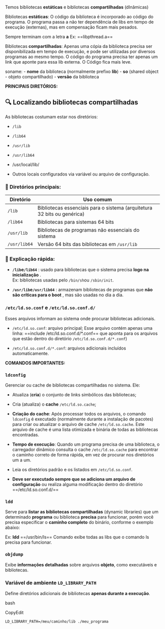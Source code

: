 Temos bibliotecas **estáticas** e bibliotecas **compartilhadas** (dInâmicas)

Bibliotecas **estáticas**: O código da biblioteca é incorporado ao código do programa. O programa passa a não ter dependência de libs em tempo de execução (externas), mas em compensação ficam mais pesados.

Sempre terminam com a letra **a**
Ex: ==libpthread.a==


Bibliotecas **compartilhadas**: Apenas uma cópia da biblioteca precisa ser disponibilizada em tempo de execução, e pode ser utilizadas por diversos programas ao mesmo tempo. O código do programa precisa ter apenas um link que aponte para essa lib externa. O Código fica mais leve.

soname:
	- **nome** da biblioteca (normalmente prefixo **lib**)
	- **so** (shared object - objeto compartilhado)
	- **versão** da biblioteca



**PRINCIPAIS DIRETÓRIOS:**

## 🔍 Localizando bibliotecas compartilhadas

As bibliotecas costumam estar nos diretórios:

- `/lib`
    
- `/lib64`
    
- `/usr/lib`
    
- `/usr/lib64`

- /usr/local/lib/
    
- Outros locais configurados via variável ou arquivo de configuração.


### 📁 Diretórios principais:

| Diretório    | Uso comum                                                               |
| ------------ | ----------------------------------------------------------------------- |
| `/lib`       | Bibliotecas essenciais para o sistema (arquitetura 32 bits ou genérica) |
| `/lib64`     | Bibliotecas para sistemas 64 bits                                       |
| `/usr/lib`   | Bibliotecas de programas não essenciais do sistema                      |
| `/usr/lib64` | Versão 64 bits das bibliotecas em `/usr/lib`                            |
### 📌 Explicação rápida:

- **`/lib`e`/lib64`** : usado para bibliotecas que o sistema precisa **logo na inicialização** .  
    Ex: bibliotecas usadas pelo `/bin/sh`ou `/sbin/init`.
    
- **`/usr/lib`e`/usr/lib64`** : armazenam bibliotecas de programas que **não são críticas para o boot** , mas são usadas no dia a dia.


### `/etc/ld.so.conf` e `/etc/ld.so.conf.d/`

Esses arquivos informam ao sistema onde procurar bibliotecas adicionais.

- `/etc/ld.so.conf`: arquivo principal; 
		Esse arquivo contém apenas uma linha: ==include /etc/ld.so.conf.d/*.conf==
		que aponta para os arquivos que estão dentro do diretório `/etc/ld.so.conf.d/*.conf`)
		

- `/etc/ld.so.conf.d/*.conf`: arquivos adicionais incluídos automaticamente.


**COMANDOS IMPORTANTES:**

### `ldconfig`

Gerenciar ou cache de bibliotecas compartilhadas no sistema. Ele:

- Atualiza (**cria**) o conjunto de links simbólicos das bibliotecas;
    
- Cria (atualiza) o **cache** `/etc/ld.so.cache`;
- **Criação do cache**: Após processar todos os arquivos, o comando `ldconfig` é executado (normalmente durante a instalação de pacotes) para criar ou atualizar o arquivo de cache `/etc/ld.so.cache`. Este arquivo de cache é uma lista otimizada e binária de todas as bibliotecas encontradas.
- **Tempo de execução**: Quando um programa precisa de uma biblioteca, o carregador dinâmico consulta o cache `/etc/ld.so.cache` para encontrar o caminho correto de forma rápida, em vez de procurar nos diretórios um a um.
    
- Leia os diretórios padrão e os listados em `/etc/ld.so.conf`.

- **Deve ser executado sempre que se adiciona um arquivo de configuração** ou realiza alguma modificação dentro do diretório  ==/etc/ld.so.conf.d/==


### `ldd`
Serve para **listar as bibliotecas compartilhadas** (dynamic libraries) que um determinado **programa** ou biblioteca **precisa** para funcionar, porém você precisa especificar o **caminho completo** do binário, conforme o exemplo abaixo:

Ex: **ldd** ==/usr/bin/ls==
Comando exibe todas as libs que o comando ls precisa para funcionar.

### `objdump`
Exibe **informações detalhadas** sobre arquivos **objeto**, como executáveis e bibliotecas.

### Variável de ambiente `LD_LIBRARY_PATH`

Define diretórios adicionais de bibliotecas **apenas durante a execução**.

bash

CopyEdit

`LD_LIBRARY_PATH=/meu/caminho/lib ./meu_programa`
